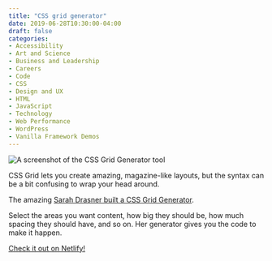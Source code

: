 ```yaml
---
title: "CSS grid generator"
date: 2019-06-28T10:30:00-04:00
draft: false
categories:
- Accessibility
- Art and Science
- Business and Leadership
- Careers
- Code
- CSS
- Design and UX
- HTML
- JavaScript
- Technology
- Web Performance
- WordPress
- Vanilla Framework Demos
---
```


<img alt="A screenshot of the CSS Grid Generator tool" src="/img/articles/css-grid.jpg">

CSS Grid lets you create amazing, magazine-like layouts, but the syntax can be a bit confusing to wrap your head around.

The amazing [Sarah Drasner built a CSS Grid Generator](https://cssgrid-generator.netlify.com/).

Select the areas you want content, how big they should be, how much spacing they should have, and so on. Her generator gives you the code to make it happen.

[Check it out on Netlify!](https://cssgrid-generator.netlify.com/)